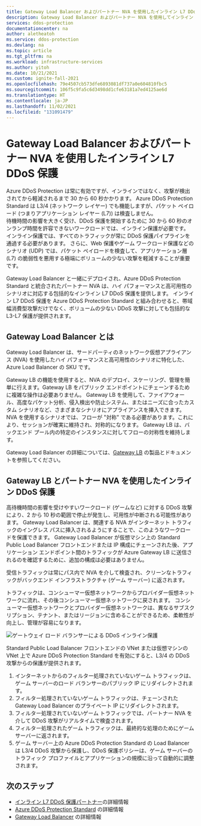```yaml
---
title: Gateway Load Balancer およびパートナー NVA を使用したインライン L7 DDoS 保護
description: Gateway Load Balancer およびパートナー NVA を使用してインライン L7 DDoS 保護を作成して有効にする方法について説明します。
services: ddos-protection
documentationcenter: na
author: aletheatoh
ms.service: ddos-protection
ms.devlang: na
ms.topic: article
ms.tgt_pltfrm: na
ms.workload: infrastructure-services
ms.author: yitoh
ms.date: 10/21/2021
ms.custom: ignite-fall-2021
ms.openlocfilehash: 79e4507cb573dfe6893081df737a0e604810fbc5
ms.sourcegitcommit: 106f5c9fa5c6d3498dd1cfe63181a7ed4125ae6d
ms.translationtype: HT
ms.contentlocale: ja-JP
ms.lasthandoff: 11/02/2021
ms.locfileid: "131091479"
---
```

# <a name="inline-l7-ddos-protection-with-gateway-load-balancer-and-partner-nvas"></a>Gateway Load Balancer およびパートナー NVA を使用したインライン L7 DDoS 保護

Azure DDoS Protection は常に有効ですが、インラインではなく、攻撃が検出されてから軽減されるまで 30 から 60 秒かかります。 Azure DDoS Protection Standard は L3/4 (ネットワーク レイヤー) でも機能しますが、パケット ペイロード (つまりアプリケーション レイヤー (L7)) は検査しません。  
待機時間の影響を大きく受け、DDoS 保護を開始するために 30 から 60 秒のオンランプ時間を許容できないワークロードでは、インライン保護が必要です。 インライン保護では、すべてのトラフィックが常に DDoS 保護パイプラインを通過する必要があります。 さらに、Web 保護やゲーム ワークロード保護などのシナリオ (UDP) では、パケット ペイロードを検査して、アプリケーション層 (L7) の脆弱性を悪用する極端にボリュームの少ない攻撃を軽減することが重要です。 

Gateway Load Balancer と一緒にデプロイされ、Azure DDoS Protection Standard と統合されたパートナー NVA は、ハイ パフォーマンスと高可用性のシナリオに対応する包括的なインライン L7 DDoS 保護を提供します。 インライン L7 DDoS 保護を Azure DDoS Protection Standard と組み合わせると、帯域幅消費型攻撃だけでなく、ボリュームの少ない DDoS 攻撃に対しても包括的な L3-L7 保護が提供されます。 

## <a name="what-is-a-gateway-load-balancer"></a>Gateway Load Balancer とは
Gateway Load Balancer は、サードパーティのネットワーク仮想アプライアンス (NVA) を使用したハイ パフォーマンスと高可用性のシナリオに特化した、Azure Load Balancer の SKU です。

Gateway LB の機能を使用すると、NVA のデプロイ、スケーリング、管理を簡単に行えます。Gateway LB をパブリック エンドポイントにチェーンするために複雑な操作は必要ありません。  Gateway LB を使用して、ファイアウォール、高度なパケット分析、侵入検出や防止システム、またはニーズに合ったカスタム シナリオなど、さまざまなシナリオにアプライアンスを挿入できます。 NVA を使用するシナリオでは、フローが "対称" である必要があります。これにより、セッションが確実に維持され、対称的になります。 Gateway LB は、バックエンド プール内の特定のインスタンスに対してフローの対称性を維持します。

Gateway Load Balancer の詳細については、[Gateway LB](https://aka.ms/gatewaylb) の製品とドキュメントを参照してください。 

## <a name="inline-ddos-protection-with-gateway-lb-and-partner-nvas"></a>Gateway LB とパートナー NVA を使用したインライン DDoS 保護

高待機時間の影響を受けやすいワークロード (ゲームなど) に対する DDoS 攻撃により、2 から 10 秒の範囲で停止が発生し、可用性が中断される可能性があります。 Gateway Load Balancer は、関連する NVA がインターネット トラフィックのイングレス パスに挿入されるようにすることで、このようなワークロードを保護できます。 Gateway Load Balancer が仮想マシン上の Standard Public Load Balancer フロントエンドまたは IP 構成にチェーンされた後、アプリケーション エンドポイント間のトラフィックが Azure Gateway LB に送信されるのを確認するために、追加の構成は必要はありません。 

受信トラフィックは常にパス内で NVA を介して検査され、クリーンなトラフィックがバックエンド インフラストラクチャ (ゲーム サーバー) に返されます。 

トラフィックは、コンシューマー仮想ネットワークからプロバイダー仮想ネットワークに流れ、その後コンシューマー仮想ネットワークに戻されます。 コンシューマー仮想ネットワークとプロバイダー仮想ネットワークは、異なるサブスクリプション、テナント、またはリージョンに含めることができるため、柔軟性が向上し、管理が容易になります。

![ゲートウェイ ロード バランサーによる DDoS インライン保護](./media/ddos-glb.png)
 
Standard Public Load Balancer フロントエンドの VNet または仮想マシンの VNet 上で Azure DDoS Protection Standard を有効にすると、L3/4 の DDoS 攻撃からの保護が提供されます。 
1.  インターネットからのフィルター処理されていないゲーム トラフィックは、ゲーム サーバーのロード バランサーのパブリック IP にリダイレクトされます。 
2.  フィルター処理されていないゲーム トラフィックは、チェーンされた Gateway Load Balancer のプライベート IP にリダイレクトされます。 
3.  フィルター処理されていないゲーム トラフィックでは、パートナー NVA を介して DDoS 攻撃がリアルタイムで検査されます。 
4.  フィルター処理されたゲーム トラフィックは、最終的な処理のためにゲーム サーバーに返されます。
5.  ゲーム サーバー上の Azure DDoS Protection Standard の Load Balancer は L3/4 DDoS 攻撃から保護し、DDoS 保護ポリシーは、ゲーム サーバーのトラフィック プロファイルとアプリケーションの規模に沿って自動的に調整されます。 

## <a name="next-steps"></a>次のステップ
- [インライン L7 DDoS 保護パートナー](https://aka.ms/inlineddospartners)の詳細情報
- [Azure DDoS Protection Standard](https://aka.ms/ddosprotectiondocs) の詳細情報
- [Gateway Load Balancer](https://aka.ms/gatewaylb) の詳細情報
